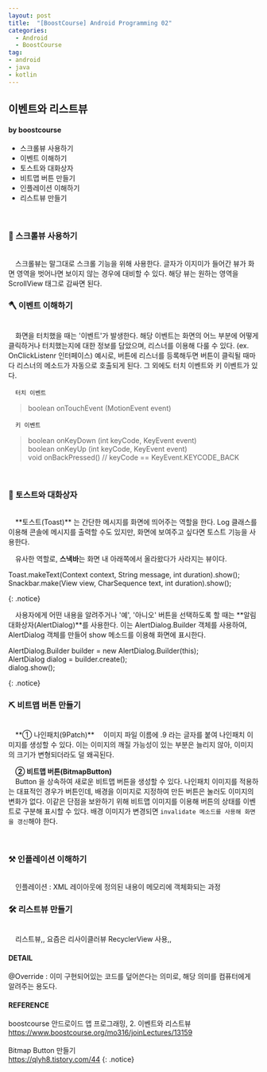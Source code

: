 ```yaml
---
layout: post
title:  "[BoostCourse] Android Programming 02"
categories:
  - Android
  - BoostCourse
tag:
- android 
- java
- kotlin
---
```


## 이벤트와 리스트뷰
#### by boostcourse

* 스크롤뷰 사용하기
* 이벤트 이해하기
* 토스트와 대화상자
* 비트맵 버튼 만들기
* 인플레이션 이해하기
* 리스트뷰 만들기

<br>

### 🔑 스크롤뷰 사용하기
<br>
　스크롤뷰는 말그대로 스크롤 기능을 위해 사용한다. 글자가 이지미가 들어간 뷰가 화면 영역을 벗어나면 보이지 않는 경우에 대비할 수 있다. 해당 뷰는 원하는 영역을 ScrollView 태그로 감싸면 된다.

<br>

### 🪓 이벤트 이해하기
<br>
　화면을 터치했을 때는 '이벤트'가 발생한다. 해당 이벤트는 화면의 어느 부분에 어떻게 클릭하거나 터치했는지에 대한 정보를 담았으며, 리스너를 이용해 다룰 수 있다. (ex. OnClickListenr 인터페이스) 예시로, 버튼에 리스너를 등록해두면 버튼이 클릭될 때마다 리스너의 메소드가 자동으로 호출되게 된다. 그 외에도 터치 이벤트와 키 이벤트가 있다.

　`터치 이벤트`
 > boolean onTouchEvent (MotionEvent event)

　`키 이벤트`
 > boolean onKeyDown (int keyCode, KeyEvent event) <br> boolean onKeyUp (int keyCode, KeyEvent event) <br> void onBackPressed() // keyCode == KeyEvent.KEYCODE_BACK

<br>

### 🔨 토스트와 대화상자
<br>
　**토스트(Toast)** 는 간단한 메시지를 화면에 띄어주는 역할을 한다. Log 클래스를 이용해 콘솔에 메시지를 출력할 수도 있지만, 화면에 보여주고 싶다면 토스트 기능을 사용한다.

　유사한 역할로, **스낵바**는 화면 내 아래쪽에서 올라왔다가 사라지는 뷰이다.

<p>
Toast.makeText(Context context, String message, int duration).show(); <br>
Snackbar.make(View view, CharSequence text, int duration).show();
</p>
{: .notice}

　사용자에게 어떤 내용을 알려주거나 '예', '아니오' 버튼을 선택하도록 할 때는 **알림 대화상자(AlertDialog)**를 사용한다. 이는 AlertDialog.Builder 객체를 사용하여, AlertDialog 객체를 만들어 show 메소드를 이용해 화면에 표시한다.

<p>
AlertDialog.Builder builder = new AlertDialog.Builder(this); <br>
AlertDialog dialog = builder.create(); <br>
dialog.show();
</p>
{: .notice}

<br>

### ⛏ 비트맵 버튼 만들기
<br>
　**① 나인패치(9Patch)**  
　이미지 파일 이름에 .9 라는 글자를 붙여 나인패치 이미지를 생성할 수 있다. 이는 이미지의 깨질 가능성이 있는 부분은 늘리지 않아, 이미지의 크기가 변형되더라도 덜 왜곡된다.

　**② 비트맵 버튼(BitmapButton)**  
　Button 을 상속하여 새로운 비트맵 버튼을 생성할 수 있다. 나인패치 이미지를 적용하는 대표적인 경우가 버튼인데, 배경을 이미지로 지정하여 만든 버튼은 눌러도 이미지의 변화가 없다. 이같은 단점을 보완하기 위해 비트맵 이미지를 이용해 버튼의 상태를 이벤트로 구분해 표시할 수 있다. 배경 이미지가 변경되면 `invalidate 메소드를 사용해 화면을 갱신`해야 한다.

<br>

### ⚒ 인플레이션 이해하기
<br>
　인플레이션 : XML 레이아웃에 정의된 내용이 메모리에 객체화되는 과정

<br>

### 🛠 리스트뷰 만들기
<br>
　리스트뷰,, 요즘은 리사이클러뷰 RecyclerView 사용,,

<br>

#### DETAIL
@Override : 이미 구현되어있는 코드를 덮어쓴다는 의미로, 해당 의미를 컴퓨터에게 알려주는 용도다.

#### REFERENCE
boostcourse 안드로이드 앱 프로그래밍, 2. 이벤트와 리스트뷰 <br>
https://www.boostcourse.org/mo316/joinLectures/13159 <br> <br>
Bitmap Button 만들기 <br>
https://qlyh8.tistory.com/44
{: .notice}